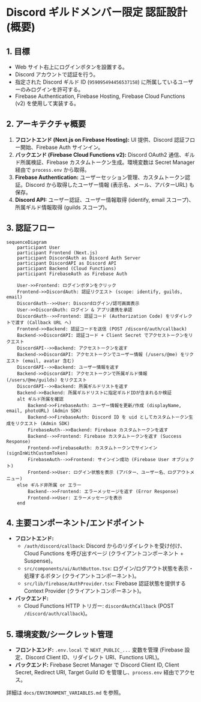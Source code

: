 # Discord ギルドメンバー限定 認証設計 (概要)

## 1. 目標

- Web サイト右上にログインボタンを設置する。
- Discord アカウントで認証を行う。
- 指定された Discord ギルド ID (`959095494456537158`) に所属しているユーザーのみログインを許可する。
- Firebase Authentication, Firebase Hosting, Firebase Cloud Functions (v2) を使用して実装する。

## 2. アーキテクチャ概要

1.  **フロントエンド (Next.js on Firebase Hosting):** UI 提供、Discord 認証フロー開始、Firebase Auth サインイン。
2.  **バックエンド (Firebase Cloud Functions v2):** Discord OAuth2 通信、ギルド所属検証、Firebase カスタムトークン生成。環境変数は Secret Manager 経由で `process.env` から取得。
3.  **Firebase Authentication:** ユーザーセッション管理、カスタムトークン認証。Discord から取得したユーザー情報 (表示名、メール、アバターURL) も保存。
4.  **Discord API:** ユーザー認証、ユーザー情報取得 (identify, email スコープ)、所属ギルド情報取得 (guilds スコープ)。

## 3. 認証フロー

```mermaid
sequenceDiagram
    participant User
    participant Frontend (Next.js)
    participant DiscordAuth as Discord Auth Server
    participant DiscordAPI as Discord API
    participant Backend (Cloud Functions)
    participant FirebaseAuth as Firebase Auth

    User->>Frontend: ログインボタンをクリック
    Frontend->>DiscordAuth: 認証リクエスト (scope: identify, guilds, email)
    DiscordAuth-->>User: Discordログイン/認可画面表示
    User->>DiscordAuth: ログイン & アプリ連携を承認
    DiscordAuth-->>Frontend: 認証コード (Authorization Code) をリダイレクトで渡す (Callback URL へ)
    Frontend->>Backend: 認証コードを送信 (POST /discord/auth/callback)
    Backend->>DiscordAPI: 認証コード + Client Secret でアクセストークンをリクエスト
    DiscordAPI-->>Backend: アクセストークンを返す
    Backend->>DiscordAPI: アクセストークンでユーザー情報 (/users/@me) をリクエスト (email, avatar 含む)
    DiscordAPI-->>Backend: ユーザー情報を返す
    Backend->>DiscordAPI: アクセストークンで所属ギルド情報 (/users/@me/guilds) をリクエスト
    DiscordAPI-->>Backend: 所属ギルドリストを返す
    Backend->>Backend: 所属ギルドリストに指定ギルドIDが含まれるか検証
    alt ギルド所属を確認
        Backend->>FirebaseAuth: ユーザー情報を更新/作成 (displayName, email, photoURL) (Admin SDK)
        Backend->>FirebaseAuth: Discord ID を uid としてカスタムトークン生成をリクエスト (Admin SDK)
        FirebaseAuth-->>Backend: Firebase カスタムトークンを返す
        Backend-->>Frontend: Firebase カスタムトークンを返す (Success Response)
        Frontend->>FirebaseAuth: カスタムトークンでサインイン (signInWithCustomToken)
        FirebaseAuth-->>Frontend: サインイン成功 (Firebase User オブジェクト)
        Frontend->>User: ログイン状態を表示 (アバター、ユーザー名、ログアウトメニュー)
    else ギルド非所属 or エラー
        Backend-->>Frontend: エラーメッセージを返す (Error Response)
        Frontend->>User: エラーメッセージを表示
    end
```

## 4. 主要コンポーネント/エンドポイント

- **フロントエンド:**
    - `/auth/discord/callback`: Discord からのリダイレクトを受け付け、Cloud Functions を呼び出すページ (クライアントコンポーネント + Suspense)。
    - `src/components/ui/AuthButton.tsx`: ログイン/ログアウト状態を表示・処理するボタン (クライアントコンポーネント)。
    - `src/lib/firebase/AuthProvider.tsx`: Firebase 認証状態を提供する Context Provider (クライアントコンポーネント)。
- **バックエンド:**
    - Cloud Functions HTTP トリガー: `discordAuthCallback` (POST `/discord/auth/callback`)。

## 5. 環境変数/シークレット管理

- **フロントエンド:** `.env.local` で `NEXT_PUBLIC_...` 変数を管理 (Firebase 設定、Discord Client ID、リダイレクト URI、Functions URL)。
- **バックエンド:** Firebase Secret Manager で Discord Client ID, Client Secret, Redirect URI, Target Guild ID を管理し、`process.env` 経由でアクセス。

詳細は `docs/ENVIRONMENT_VARIABLES.md` を参照。